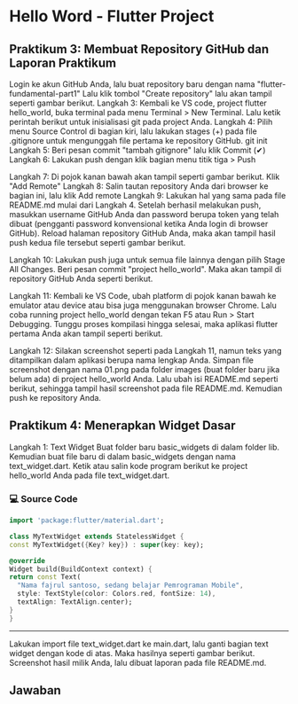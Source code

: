
# Hello Word - Flutter Project

## Praktikum 3: Membuat Repository GitHub dan Laporan Praktikum

Login ke akun GitHub Anda, lalu buat repository baru dengan nama "flutter-fundamental-part1"
Lalu klik tombol "Create repository" lalu akan tampil seperti gambar berikut.
Langkah 3:
Kembali ke VS code, project flutter hello_world, buka terminal pada menu Terminal > New Terminal. Lalu ketik perintah berikut untuk inisialisasi git pada project Anda.
Langkah 4:
Pilih menu Source Control di bagian kiri, lalu lakukan stages (+) pada file .gitignore untuk mengunggah file pertama ke repository GitHub.
git init
Langkah 5:
Beri pesan commit "tambah gitignore" lalu klik Commit (✔)
Langkah 6:
Lakukan push dengan klik bagian menu titik tiga > Push

Langkah 7:
Di pojok kanan bawah akan tampil seperti gambar berikut. Klik "Add Remote"
Langkah 8:
Salin tautan repository Anda dari browser ke bagian ini, lalu klik Add remote
Langkah 9:
Lakukan hal yang sama pada file README.md mulai dari Langkah 4. Setelah berhasil melakukan push, masukkan username GitHub Anda dan password berupa token yang telah dibuat (pengganti password konvensional ketika Anda login di browser GitHub). Reload halaman repository GitHub Anda, maka akan tampil hasil push kedua file tersebut seperti gambar berikut.

Langkah 10:
Lakukan push juga untuk semua file lainnya dengan pilih Stage All Changes. Beri pesan commit "project hello_world". Maka akan tampil di repository GitHub Anda seperti berikut.

Langkah 11:
Kembali ke VS Code, ubah platform di pojok kanan bawah ke emulator atau device atau bisa juga menggunakan browser Chrome. Lalu coba running project hello_world dengan tekan F5 atau Run > Start Debugging. Tunggu proses kompilasi hingga selesai, maka aplikasi flutter pertama Anda akan tampil seperti berikut.

Langkah 12:
Silakan screenshot seperti pada Langkah 11, namun teks yang ditampilkan dalam aplikasi berupa nama lengkap Anda. Simpan file screenshot dengan nama 01.png pada folder images (buat folder baru jika belum ada) di project hello_world Anda. Lalu ubah isi README.md seperti berikut, sehingga tampil hasil screenshot pada file README.md. Kemudian push ke repository Anda.

##  Praktikum 4: Menerapkan Widget Dasar
Langkah 1: Text Widget Buat folder baru basic_widgets di dalam folder lib. Kemudian buat file baru di dalam basic_widgets dengan nama text_widget.dart. Ketik atau salin kode program berikut ke project hello_world Anda pada file text_widget.dart.


### 💻 Source Code  
```dart
import 'package:flutter/material.dart';

class MyTextWidget extends StatelessWidget {
const MyTextWidget({Key? key}) : super(key: key);

@override
Widget build(BuildContext context) {
return const Text(
  "Nama fajrul santoso, sedang belajar Pemrograman Mobile",
  style: TextStyle(color: Colors.red, fontSize: 14),
  textAlign: TextAlign.center);
}
}
```

---
Lakukan import file text_widget.dart ke main.dart, lalu ganti bagian text widget dengan kode di atas. Maka hasilnya seperti gambar berikut. Screenshot hasil milik Anda, lalu dibuat laporan pada file README.md.

## Jawaban

